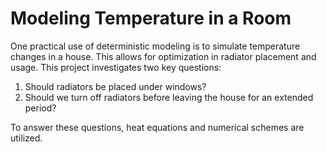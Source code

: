 # Modeling Temperature in a Room

One practical use of deterministic modeling is to simulate temperature changes in a house. This allows for optimization in radiator placement and usage. This project investigates two key questions:

1. Should radiators be placed under windows?
2. Should we turn off radiators before leaving the house for an extended period?

To answer these questions, heat equations and numerical schemes are utilized.
